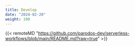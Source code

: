 ```yaml
---
title: Develop
date: "2024-02-20"
weight: 100
---
```


{{< remoteMD "https://github.com/parodos-dev/serverless-workflows/blob/main/README.md?raw=true" >}}
